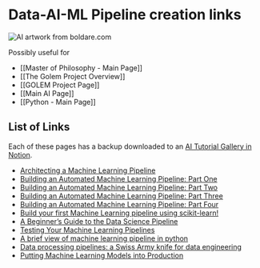 # Data-AI-ML Pipeline creation links

![AI artwork from boldare.com](https://i.imgur.com/r2vLD6N.png)

Possibly useful for 

- [[Master of Philosophy - Main Page]]
- [[The Golem Project Overview]] 
- [[GOLEM Project Page]]
- [[Main AI Page]]
- [[Python - Main Page]]

## List of Links

Each of these pages has a backup downloaded to an [AI Tutorial Gallery in Notion](https://www.notion.so/kgbwebsinthe/340f12d89dce4d0e84ab4e8e8e859ebd?v=c17d4dfaf3014a70ab951f7278fed393).

- [Architecting a Machine Learning Pipeline](https://towardsdatascience.com/architecting-a-machine-learning-pipeline-a847f094d1c7)
- [Building an Automated Machine Learning Pipeline: Part One](https://towardsdatascience.com/building-an-automated-machine-learning-pipeline-part-one-5c70ae682f35)
- [Building an Automated Machine Learning Pipeline: Part Two](https://towardsdatascience.com/building-an-automated-machine-learning-pipeline-part-two-1d3c86e6fe42)
- [Building an Automated Machine Learning Pipeline: Part Three](https://towardsdatascience.com/building-an-automated-machine-learning-pipeline-a74acda76b98)
- [Building an Automated Machine Learning Pipeline: Part Four](https://towardsdatascience.com/building-an-automated-machine-learning-pipeline-part-four-787cdc50a12d)
- [Build your first Machine Learning pipeline using scikit-learn!](https://www.analyticsvidhya.com/blog/2020/01/build-your-first-machine-learning-pipeline-using-scikit-learn/)
- [A Beginner’s Guide to the Data Science Pipeline](https://www.kdnuggets.com/2018/05/beginners-guide-data-science-pipeline.html)
- [Testing Your Machine Learning Pipelines](https://www.kdnuggets.com/2019/11/testing-machine-learning-pipelines.html)
- [A brief view of machine learning pipeline in python](https://medium.com/@yanhann10/a-brief-view-of-machine-learning-pipeline-in-python-5f50b941fca8)
- [Data processing pipelines: a Swiss Army knife for data engineering](https://www.boldare.com/blog/data-processing-pipelines-in-machine-learning/)
- [Putting Machine Learning Models into Production](https://blog.cloudera.com/putting-machine-learning-models-into-production/)
